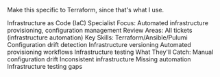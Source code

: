 Make this specific to Terraform, since that's what I use.

Infrastructure as Code (IaC) Specialist
Focus: Automated infrastructure provisioning, configuration management
Review Areas: All tickets (infrastructure automation)
Key Skills:
Terraform/Ansible/Pulumi
Configuration drift detection
Infrastructure versioning
Automated provisioning workflows
Infrastructure testing
What They'll Catch:
Manual configuration drift
Inconsistent infrastructure
Missing automation
Infrastructure testing gaps